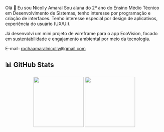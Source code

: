 Olá 👋 Eu sou Nicolly Amaral
Sou aluna do 2º ano do Ensino Médio Técnico em Desenvolvimento de Sistemas, tenho interesse por programação e criação de interfaces. Tenho interesse especial por design de aplicativos, experiência do usuário (UX/UI).

Já desenvolvi um mini projeto de wireframe para o app EcoVision, focado em sustentabilidade e engajamento ambiental por meio da tecnologia.

E-mail: rochaamaralnicolly@gmail.com

## 📊 GitHub Stats

<p align="center">
  <img height="160em" src="https://github-readme-stats.vercel.app/api?username=Nicolly-Amrl&show_icons=true&theme=tokyonight&hide_title=false" />
  <img height="160em" src="https://github-readme-stats.vercel.app/api/top-langs/?username=Nicolly-Amrl&layout=compact&theme=tokyonight" />
</p>
